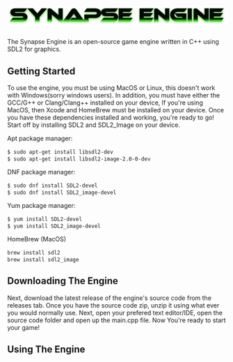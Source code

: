 # ![](assets/synapselogo2.png)

The Synapse Engine is an open-source game engine written in C++ using SDL2 for graphics.

## Getting Started
To use the engine, you must be using MacOS or Linux, this doesn't work with Windows(sorry windows users). In addition, you must have either the GCC/G++ or Clang/Clang++ installed on your device, If you're using MacOS, then Xcode and HomeBrew must be installed on your device. Once you have these dependencies installed and working, you're ready to go! Start off by installing SDL2 and SDL2_Image on your device.

Apt package manager:

```
$ sudo apt-get install libsdl2-dev
$ sudo apt-get install libsdl2-image-2.0-0-dev
```

DNF package manager:

```
$ sudo dnf install SDL2-devel
$ sudo dnf install SDL2_image-devel
```

Yum package manager:

```
$ yum install SDL2-devel
$ yum install SDL2_image-devel
```

HomeBrew (MacOS)

```
brew install sdl2
brew install sdl2_image
```

## Downloading The Engine

Next, download the latest release of the engine's source code from the releases tab.
Once you have the source code zip, unzip it using what ever you would normally use.
Next, open your prefered text editor/IDE, open the source code folder and open up the main.cpp file.
Now You're ready to start your game!

## Using The Engine
